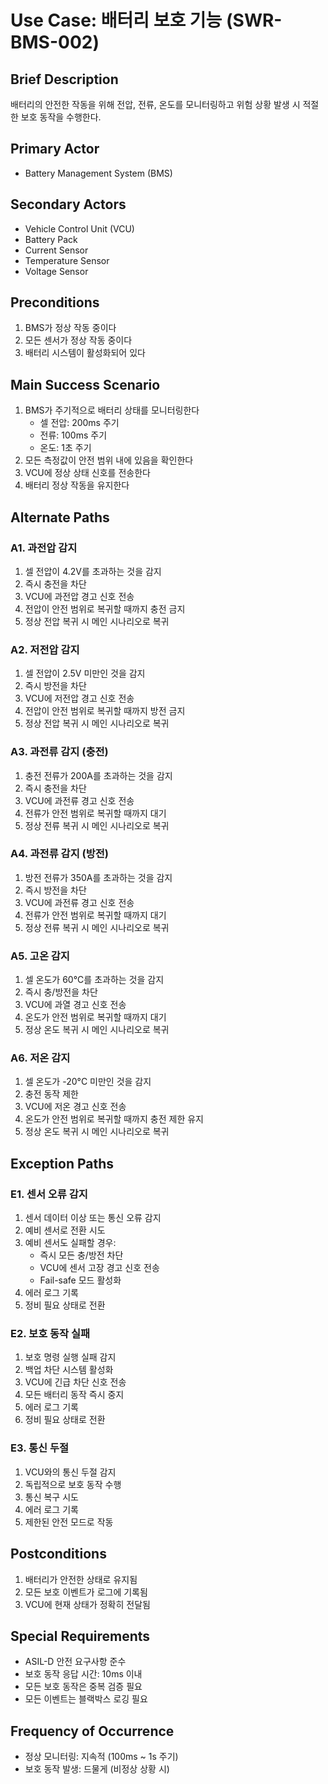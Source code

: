 # Use Case: 배터리 보호 기능 (SWR-BMS-002)

## Brief Description

배터리의 안전한 작동을 위해 전압, 전류, 온도를 모니터링하고 위험 상황 발생 시 적절한 보호 동작을 수행한다.

## Primary Actor

- Battery Management System (BMS)

## Secondary Actors

- Vehicle Control Unit (VCU)
- Battery Pack
- Current Sensor
- Temperature Sensor
- Voltage Sensor

## Preconditions

1. BMS가 정상 작동 중이다
2. 모든 센서가 정상 작동 중이다
3. 배터리 시스템이 활성화되어 있다

## Main Success Scenario

1. BMS가 주기적으로 배터리 상태를 모니터링한다
   - 셀 전압: 200ms 주기
   - 전류: 100ms 주기
   - 온도: 1초 주기
2. 모든 측정값이 안전 범위 내에 있음을 확인한다
3. VCU에 정상 상태 신호를 전송한다
4. 배터리 정상 작동을 유지한다

## Alternate Paths

### A1. 과전압 감지

1. 셀 전압이 4.2V를 초과하는 것을 감지
2. 즉시 충전을 차단
3. VCU에 과전압 경고 신호 전송
4. 전압이 안전 범위로 복귀할 때까지 충전 금지
5. 정상 전압 복귀 시 메인 시나리오로 복귀

### A2. 저전압 감지

1. 셀 전압이 2.5V 미만인 것을 감지
2. 즉시 방전을 차단
3. VCU에 저전압 경고 신호 전송
4. 전압이 안전 범위로 복귀할 때까지 방전 금지
5. 정상 전압 복귀 시 메인 시나리오로 복귀

### A3. 과전류 감지 (충전)

1. 충전 전류가 200A를 초과하는 것을 감지
2. 즉시 충전을 차단
3. VCU에 과전류 경고 신호 전송
4. 전류가 안전 범위로 복귀할 때까지 대기
5. 정상 전류 복귀 시 메인 시나리오로 복귀

### A4. 과전류 감지 (방전)

1. 방전 전류가 350A를 초과하는 것을 감지
2. 즉시 방전을 차단
3. VCU에 과전류 경고 신호 전송
4. 전류가 안전 범위로 복귀할 때까지 대기
5. 정상 전류 복귀 시 메인 시나리오로 복귀

### A5. 고온 감지

1. 셀 온도가 60°C를 초과하는 것을 감지
2. 즉시 충/방전을 차단
3. VCU에 과열 경고 신호 전송
4. 온도가 안전 범위로 복귀할 때까지 대기
5. 정상 온도 복귀 시 메인 시나리오로 복귀

### A6. 저온 감지

1. 셀 온도가 -20°C 미만인 것을 감지
2. 충전 동작 제한
3. VCU에 저온 경고 신호 전송
4. 온도가 안전 범위로 복귀할 때까지 충전 제한 유지
5. 정상 온도 복귀 시 메인 시나리오로 복귀

## Exception Paths

### E1. 센서 오류 감지

1. 센서 데이터 이상 또는 통신 오류 감지
2. 예비 센서로 전환 시도
3. 예비 센서도 실패할 경우:
   - 즉시 모든 충/방전 차단
   - VCU에 센서 고장 경고 신호 전송
   - Fail-safe 모드 활성화
4. 에러 로그 기록
5. 정비 필요 상태로 전환

### E2. 보호 동작 실패

1. 보호 명령 실행 실패 감지
2. 백업 차단 시스템 활성화
3. VCU에 긴급 차단 신호 전송
4. 모든 배터리 동작 즉시 중지
5. 에러 로그 기록
6. 정비 필요 상태로 전환

### E3. 통신 두절

1. VCU와의 통신 두절 감지
2. 독립적으로 보호 동작 수행
3. 통신 복구 시도
4. 에러 로그 기록
5. 제한된 안전 모드로 작동

## Postconditions

1. 배터리가 안전한 상태로 유지됨
2. 모든 보호 이벤트가 로그에 기록됨
3. VCU에 현재 상태가 정확히 전달됨

## Special Requirements

- ASIL-D 안전 요구사항 준수
- 보호 동작 응답 시간: 10ms 이내
- 모든 보호 동작은 중복 검증 필요
- 모든 이벤트는 블랙박스 로깅 필요

## Frequency of Occurrence

- 정상 모니터링: 지속적 (100ms ~ 1s 주기)
- 보호 동작 발생: 드물게 (비정상 상황 시)
